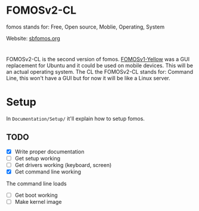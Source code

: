 # FOMOSv2-CL
fomos stands for: Free, Open source, Moblie, Operating, System

Website: [sbfomos.org](https://sbfomos.org/fomos)

#

FOMOSv2-CL is the second version of fomos.
[FOMOSv1-Yellow](https://github.com/NathanMcMillan54/FOMOSv1-Yellow) was a GUI replacement for Ubuntu and it could be used on mobile devices.
This will be an actual operating system. The CL the FOMOSv2-CL stands for: Command Line, this won't have a GUI but for now it will be like a Linux server.

# Setup
In ``Documentation/Setup/`` it'll explain how to setup fomos.


## TODO
- [x] Write proper documentation
- [ ] Get setup working
- [ ] Get drivers working (keyboard, screen)
- [x] Get command line working

The command line loads

- [ ] Get boot working
- [ ] Make kernel image
